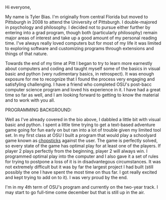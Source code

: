 Hi everyone,

  My name is Tyler Bias. I'm originally from central Florida but moved to Pittsburgh in 2008 to attend the University of Pittsburgh. I double-majored in psychology and philosophy. I decided not to pursue either further by entering into a grad program, though both (particularly philosophy) remain major areas of interest and take up a good amount of my personal reading time. I've always really loved computers but for most of my life it was limited to exploring software and customizing programs through extensions and things of that nature.

  Towards the end of my time at Pitt I began to try to learn more earnestly about computers and coding and taught myself some of the basics in visual basic and python (very rudimentary basics, in retrospect). It was enough exposure for me to recognize that I found the process very engaging and satisfyling challenging. I have a friend who completed OSU's post-bacc computer science program and loved his experience in it. I have had a great time so far as well, and I am looking forward to getting to know the material and to work with you all.


PROGRAMMING BACKGROUND:

  Well as I've already covered in the bio above, I dabbled a little bit with visual basic and python. I spent a little time trying to get a text-based adventure game going for fun early on but ran into a lot of trouble given my limited tool set. In my first class at OSU I built a program that would play a schoolyard game known as [chopsticks](http://en.wikipedia.org/wiki/Chopsticks_%28hand_game%29) against the user. The game is perfectly solved, so every state of the game has optimal play for at least one of the players. If player 2 plays perfectly from the beginning, player 2 will always win. I programmed optimal play into the computer and I also gave it a set of rules for trying to postpone a loss of it is in disadvantegous circumstances. It was not extremely difficult but it was by far the largest project I had built (still possibly the one I have spent the most time on thus far. I got really excited and kept trying to add on to it). I was very proud by the end.

  I'm in my 4th term of OSU's program and currently on the two-year track. I may start to go full-time come december but that is still up in the air.
